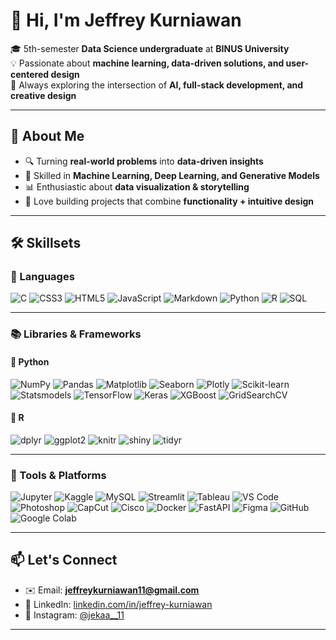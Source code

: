 # 👋 Hi, I'm Jeffrey Kurniawan  

🎓 5th-semester **Data Science undergraduate** at **BINUS University**  
💡 Passionate about **machine learning, data-driven solutions, and user-centered design**  
🚀 Always exploring the intersection of **AI, full-stack development, and creative design**  

---

## 🧠 About Me  
- 🔍 Turning **real-world problems** into **data-driven insights**  
- 🤖 Skilled in **Machine Learning, Deep Learning, and Generative Models**  
- 📊 Enthusiastic about **data visualization & storytelling**  
- 🎨 Love building projects that combine **functionality + intuitive design**  

---

## 🛠 Skillsets 

### 🚀 Languages  
![C](https://img.shields.io/badge/C-00599C?style=for-the-badge&logo=c&logoColor=white)  ![CSS3](https://img.shields.io/badge/CSS3-1572B6?style=for-the-badge&logo=css3&logoColor=white)  ![HTML5](https://img.shields.io/badge/HTML5-E34F26?style=for-the-badge&logo=html5&logoColor=white)  ![JavaScript](https://img.shields.io/badge/JavaScript-F7DF1E?style=for-the-badge&logo=javascript&logoColor=black)  ![Markdown](https://img.shields.io/badge/Markdown-000000?style=for-the-badge&logo=markdown&logoColor=white)  ![Python](https://img.shields.io/badge/Python-3776AB?style=for-the-badge&logo=python&logoColor=white)  ![R](https://img.shields.io/badge/R-276DC3?style=for-the-badge&logo=r&logoColor=white)  ![SQL](https://img.shields.io/badge/SQL-003B57?style=for-the-badge&logo=postgresql&logoColor=white)  

---

### 📚 Libraries & Frameworks  

#### 🔹 Python  
![NumPy](https://img.shields.io/badge/NumPy-013243?style=for-the-badge&logo=numpy&logoColor=white)  ![Pandas](https://img.shields.io/badge/Pandas-150458?style=for-the-badge&logo=pandas&logoColor=white)  ![Matplotlib](https://img.shields.io/badge/Matplotlib-005C5C?style=for-the-badge&logo=plotly&logoColor=white)  ![Seaborn](https://img.shields.io/badge/Seaborn-268BD2?style=for-the-badge&logo=python&logoColor=white)  ![Plotly](https://img.shields.io/badge/Plotly-3F4F75?style=for-the-badge&logo=plotly&logoColor=white)  ![Scikit-learn](https://img.shields.io/badge/Scikit--learn-F7931E?style=for-the-badge&logo=scikit-learn&logoColor=white)  ![Statsmodels](https://img.shields.io/badge/Statsmodels-FF6600?style=for-the-badge&logo=python&logoColor=white)  ![TensorFlow](https://img.shields.io/badge/TensorFlow-FF6F00?style=for-the-badge&logo=tensorflow&logoColor=white)  ![Keras](https://img.shields.io/badge/Keras-D00000?style=for-the-badge&logo=keras&logoColor=white)  ![XGBoost](https://img.shields.io/badge/XGBoost-FF6600?style=for-the-badge&logo=xgboost&logoColor=white)  ![GridSearchCV](https://img.shields.io/badge/GridSearchCV-2E7D32?style=for-the-badge&logo=scikit-learn&logoColor=white)  

#### 🔹 R  
![dplyr](https://img.shields.io/badge/dplyr-276DC3?style=for-the-badge&logo=r&logoColor=white)  ![ggplot2](https://img.shields.io/badge/ggplot2-F8766D?style=for-the-badge&logo=r&logoColor=white)  ![knitr](https://img.shields.io/badge/knitr-1E90FF?style=for-the-badge&logo=r&logoColor=white)  ![shiny](https://img.shields.io/badge/Shiny-16A085?style=for-the-badge&logo=r&logoColor=white)  ![tidyr](https://img.shields.io/badge/tidyr-FFD700?style=for-the-badge&logo=r&logoColor=white)  

---

### 🧰 Tools & Platforms  
![Jupyter](https://img.shields.io/badge/Jupyter-F37626?style=for-the-badge&logo=jupyter&logoColor=white)  ![Kaggle](https://img.shields.io/badge/Kaggle-20BEFF?style=for-the-badge&logo=kaggle&logoColor=white)  ![MySQL](https://img.shields.io/badge/MySQL-4479A1?style=for-the-badge&logo=mysql&logoColor=white)  ![Streamlit](https://img.shields.io/badge/Streamlit-FF4B4B?style=for-the-badge&logo=streamlit&logoColor=white)  ![Tableau](https://img.shields.io/badge/Tableau-E97627?style=for-the-badge&logo=tableau&logoColor=white)  ![VS Code](https://img.shields.io/badge/VS%20Code-0078D4?style=for-the-badge&logo=visualstudiocode&logoColor=white)  ![Photoshop](https://img.shields.io/badge/Adobe%20Photoshop-31A8FF?style=for-the-badge&logo=adobephotoshop&logoColor=white)  ![CapCut](https://img.shields.io/badge/CapCut-000000?style=for-the-badge&logo=capcut&logoColor=white) ![Cisco](https://img.shields.io/badge/Cisco%20Packet%20Tracer-1BA0D7?style=for-the-badge&logo=cisco&logoColor=white)  ![Docker](https://img.shields.io/badge/Docker-2496ED?style=for-the-badge&logo=docker&logoColor=white)  ![FastAPI](https://img.shields.io/badge/FastAPI-009688?style=for-the-badge&logo=fastapi&logoColor=white)  ![Figma](https://img.shields.io/badge/Figma-F24E1E?style=for-the-badge&logo=figma&logoColor=white)  ![GitHub](https://img.shields.io/badge/GitHub-181717?style=for-the-badge&logo=github&logoColor=white)  ![Google Colab](https://img.shields.io/badge/Google%20Colab-F9AB00?style=for-the-badge&logo=googlecolab&logoColor=white)

---

## 📫 Let's Connect  
- ✉️ Email: **jeffreykurniawan11@gmail.com**  
- 💼 LinkedIn: [linkedin.com/in/jeffrey-kurniawan](www.linkedin.com/in/jeffrey-kurniawan-bb60b4290)  
- 📸 Instagram: [@jekaa__11]((https://www.instagram.com/jekaa__11/))  

---
